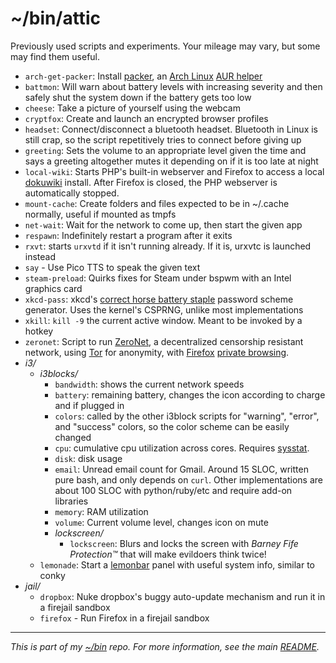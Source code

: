 # ~/bin/attic
Previously used scripts and experiments. Your mileage may vary, but some may find them useful.

- `arch-get-packer`: Install [packer](https://aur.archlinux.org/packages/packer/), an [Arch Linux](https://www.archlinux.org/) [AUR helper](https://wiki.archlinux.org/index.php/AUR_helpers)
- `battmon`: Will warn about battery levels with increasing severity and then safely shut the system down if the battery gets too low
- `cheese`: Take a picture of yourself using the webcam
- `cryptfox`: Create and launch an encrypted browser profiles
- `headset`: Connect/disconnect a bluetooth headset. Bluetooth in Linux is still crap, so the script repetitively tries to connect before giving up
- `greeting`: Sets the volume to an appropriate level given the time and says a greeting altogether mutes it depending on if it is too late at night
- `local-wiki`: Starts PHP's built-in webserver and Firefox to access a local [dokuwiki](https://www.dokuwiki.org) install. After Firefox is closed, the PHP webserver is automatically stopped.
- `mount-cache`: Create folders and files expected to be in ~/.cache normally, useful if mounted as tmpfs
- `net-wait`: Wait for the network to come up, then start the given app
- `respawn`: Indefinitely restart a program after it exits
- `rxvt`: starts `urxvtd` if it isn't running already. If it is, urxvtc is launched instead
- `say` - Use Pico TTS to speak the given text
- `steam-preload`: Quirks fixes for Steam under bspwm with an Intel graphics card
- `xkcd-pass`: xkcd's [correct horse battery staple](https://xkcd.com/936/) password scheme generator. Uses the kernel's CSPRNG, unlike most implementations
- `xkill`: `kill -9` the current active window. Meant to be invoked by a hotkey
- `zeronet`: Script to run [ZeroNet](https://zeronet.io/), a decentralized censorship resistant network, using [Tor](https://www.torproject.org/) for anonymity, with [Firefox](https://www.mozilla.org/en-US/firefox/new/) [private browsing](https://support.mozilla.org/t5/Protect-your-privacy/Private-Browsing-Use-Firefox-without-saving-history/ta-p/4473).
- *i3/*
  - *i3blocks/*
    - `bandwidth`: shows the current network speeds
    - `battery`: remaining battery, changes the icon according to charge and if plugged in
	- `colors`: called by the other i3block scripts for "warning", "error", and "success" colors, so the color scheme can be easily changed
	- `cpu`: cumulative cpu utilization across cores. Requires [sysstat](http://sebastien.godard.pagesperso-orange.fr/).
	- `disk`: disk usage
	- `email`: Unread email count for Gmail. Around 15 SLOC, written pure bash, and only depends on `curl`. Other implementations are about 100 SLOC with python/ruby/etc and require add-on libraries
	- `memory`: RAM utilization
	- `volume`: Current volume level, changes icon on mute
    - *lockscreen/*
      - `lockscreen`: Blurs and locks the screen with *Barney Fife Protection&trade;* that will make evildoers think twice!
  - `lemonade`: Start a [lemonbar](https://github.com/LemonBoy/bar) panel with useful system info, similar to conky 
- *jail/*
  - `dropbox`: Nuke dropbox's buggy auto-update mechanism and run it in a firejail sandbox
  - `firefox` - Run Firefox in a firejail sandbox

---
*This is part of my [~/bin](https://github.com/keithieopia/linux-guides) repo. For more information, see the main [README](https://github.com/keithieopia/bin/blob/master/README.md).*